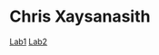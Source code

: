 # Chris Xaysanasith

[Lab1](https://chrisxaysanasith.github.io/cse15l-lab-reports/lab1.html)
[Lab2](https://chrisxaysanasith.github.io/cse15l-lab-reports/lab2.html)

